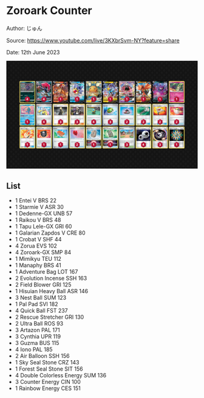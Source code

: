 # Zoroark Counter

Author: じゅん

Source: <https://www.youtube.com/live/3KXbrSvm-NY?feature=share>

Date: 12th June 2023

![decklist](../../images/PAL/Zoroark%20Counter/1-%20Zoroark%20Counter.png)

## List

* 1 Entei V BRS 22
* 1 Starmie V ASR 30
* 1 Dedenne-GX UNB 57
* 1 Raikou V BRS 48
* 1 Tapu Lele-GX GRI 60
* 1 Galarian Zapdos V CRE 80
* 1 Crobat V SHF 44
* 4 Zorua EVS 102
* 4 Zoroark-GX SMP 84
* 1 Mimikyu TEU 112
* 1 Manaphy BRS 41
* 1 Adventure Bag LOT 167
* 2 Evolution Incense SSH 163
* 2 Field Blower GRI 125
* 1 Hisuian Heavy Ball ASR 146
* 3 Nest Ball SUM 123
* 1 Pal Pad SVI 182
* 4 Quick Ball FST 237
* 2 Rescue Stretcher GRI 130
* 2 Ultra Ball ROS 93
* 3 Artazon PAL 171
* 3 Cynthia UPR 119
* 3 Guzma BUS 115
* 4 Iono PAL 185
* 2 Air Balloon SSH 156
* 1 Sky Seal Stone CRZ 143
* 1 Forest Seal Stone SIT 156
* 4 Double Colorless Energy SUM 136
* 3 Counter Energy CIN 100
* 1 Rainbow Energy CES 151
